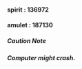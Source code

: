 #### spirit : 136972 ####
#### amulet : 187130 ####
##### Caution Note ##### 
##### Computer might crash. #####
